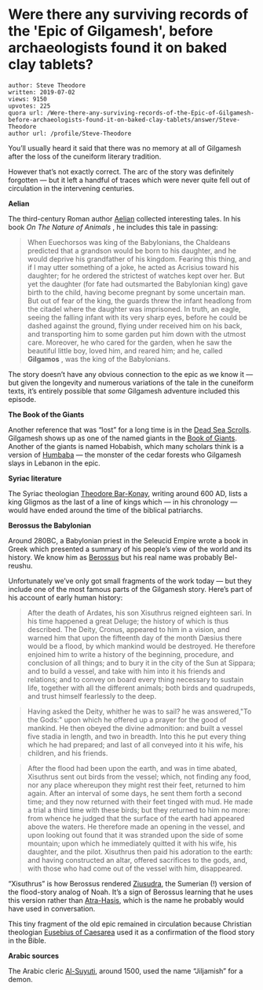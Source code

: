 # Were there any surviving records of the 'Epic of Gilgamesh', before archaeologists found it on baked clay tablets?

	author: Steve Theodore
	written: 2019-07-02
	views: 9150
	upvotes: 225
	quora url: /Were-there-any-surviving-records-of-the-Epic-of-Gilgamesh-before-archaeologists-found-it-on-baked-clay-tablets/answer/Steve-Theodore
	author url: /profile/Steve-Theodore


You’ll usually heard it said that there was no memory at all of Gilgamesh after the loss of the cuneiform literary tradition.

However that’s not exactly correct. The arc of the story was definitely forgotten — but it left a handful of traces which were never quite fell out of circulation in the intervening centuries.

__Aelian__ 

The third-century Roman author [Aelian](https://en.wikipedia.org/wiki/Claudius_Aelianus) collected interesting tales. In his book _On The Nature of Animals_ , he includes this tale in passing:

> When Euechorsos was king of the Babylonians, the Chaldeans predicted that a grandson would be born to his daughter, and he would deprive his grandfather of his kingdom. Fearing this thing, and if I may utter something of a joke, he acted as Acrisius toward his daughter; for he ordered the strictest of watches kept over her. But yet the daughter (for fate had outsmarted the Babylonian king) gave birth to the child, having become pregnant by some uncertain man. But out of fear of the king, the guards threw the infant headlong from the citadel where the daughter was imprisoned. In truth, an eagle, seeing the falling infant with its very sharp eyes, before he could be dashed against the ground, flying under received him on his back, and transporting him to some garden put him down with the utmost care. Moreover, he who cared for the garden, when he saw the beautiful little boy, loved him, and reared him; and he, called __Gilgamos__ , was the king of the Babylonians.

The story doesn’t have any obvious connection to the epic as we know it — but given the longevity and numerous variations of the tale in the cuneiform texts, it’s entirely possible that _some_  Gilgamesh adventure included this episode.

__The Book of the Giants__ 

Another reference that was “lost” for a long time is in the [Dead Sea Scrolls](https://www.academia.edu/382953/Gilgamesh_the_Giant_The_Qumran_Book_of_Giants_Appropriation_of_Gilgamesh_Motifs). Gilgamesh shows up as one of the named giants in the [Book of Giants](http://www.gnosis.org/library/dss/dss_book_of_giants.htm). Another of the giants is named Hobabish, which many scholars think is a version of [Humbaba](https://en.wikipedia.org/wiki/Humbaba) — the monster of the cedar forests who Gilgamesh slays in Lebanon in the epic.

__Syriac literature__ 

The Syriac theologian [Theodore Bar-Konay](http://www.iranicaonline.org/articles/bar-konay-theodore-kewanay-saturninus-not-koni-according-to-cambridge-university-library-ms), writing around 600 AD, lists a king Gligmos as the last of a line of kings which — in his chronology — would have ended around the time of the biblical patriarchs.

__Berossus the Babylonian__ 

Around 280BC, a Babylonian priest in the Seleucid Empire wrote a book in Greek which presented a summary of his people’s view of the world and its history. We know him as [Berossus](http://www.iranicaonline.org/articles/berossus-babylonian-4th-3rd-century-priest-chronicler-whose-work-has-some-bearing-on-iranian-history) but his real name was probably Bel-reushu.

Unfortunately we’ve only got small fragments of the work today — but they include one of the most famous parts of the Gilgamesh story. Here’s part of his account of early human history:

> After the death of Ardates, his son Xisuthrus reigned eighteen sari. In his time happened a great Deluge; the history of which is thus described. The Deity, Cronus, appeared to him in a vision, and warned him that upon the fifteenth day of the month Dæsius there would be a flood, by which mankind would be destroyed. He therefore enjoined him to write a history of the beginning, procedure, and conclusion of all things; and to bury it in the city of the Sun at Sippara; and to build a vessel, and take with him into it his friends and relations; and to convey on board every thing necessary to sustain life, together with all the different animals; both birds and quadrupeds, and trust himself fearlessly to the deep.

> Having asked the Deity, whither he was to sail? he was answered,"To the Gods:" upon which he offered up a prayer for the good of mankind. He then obeyed the divine admonition: and built a vessel five stadia in length, and two in breadth. Into this he put every thing which he had prepared; and last of all conveyed into it his wife, his children, and his friends.

> After the flood had been upon the earth, and was in time abated, Xisuthrus sent out birds from the vessel; which, not finding any food, nor any place whereupon they might rest their feet, returned to him again. After an interval of some days, he sent them forth a second time; and they now returned with their feet tinged with mud. He made a trial a third time with these birds; but they returned to him no more: from whence he judged that the surface of the earth had appeared above the waters. He therefore made an opening in the vessel, and upon looking out found that it was stranded upon the side of some mountain; upon which he immediately quitted it with his wife, his daughter, and the pilot. Xisuthrus then paid his adoration to the earth: and having constructed an altar, offered sacrifices to the gods, and, with those who had come out of the vessel with him, disappeared.

“Xisuthrus” is how Berossus rendered [Ziusudra,](https://en.wikipedia.org/wiki/Ziusudra) the Sumerian (!) version of the flood-story analog of Noah. It’s a sign of Berossus learning that he uses this version rather than [Atra-Hasis](https://en.wikipedia.org/wiki/Atra-Hasis), which is the name he probably would have used in conversation.

This tiny fragment of the old epic remained in circulation because Christian theologian [Eusebius of Caesarea](http://www.attalus.org/armenian/euseb2.htm) used it as a confirmation of the flood story in the Bible.

__Arabic sources__ 

The Arabic cleric [Al-Suyuti](https://en.wikipedia.org/wiki/Al-Suyuti), around 1500, used the name “Jiljamish” for a demon.

